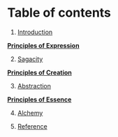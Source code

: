 Table of contents
=================

  
  
  1. [Introduction](#introduction.md)
  
  __[Principles of Expression](#expression)__
  
  2. [Sagacity](#sagacity)
    
  __[Principles of Creation](#creation)__
  
  3. [Abstraction](#abstraction)
  
   __[Principles of Essence](#essence)__
   
  4. [Alchemy](#alchemy)
   
  12. [Reference](#reference.md)
